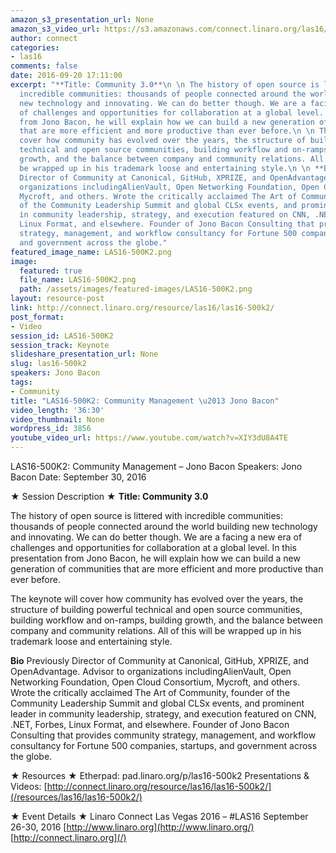 ```yaml
---
amazon_s3_presentation_url: None
amazon_s3_video_url: https://s3.amazonaws.com/connect.linaro.org/las16/Videos/Friday/LAS16%20500-k2%20Community%20Management%20%E2%80%93%20Jono%20Bacon.mp4
author: connect
categories:
- las16
comments: false
date: 2016-09-20 17:11:00
excerpt: "**Title: Community 3.0**\n \n The history of open source is littered with
  incredible communities: thousands of people connected around the world building
  new technology and innovating. We can do better though. We are a facing a new era
  of challenges and opportunities for collaboration at a global level. In this presentation
  from Jono Bacon, he will explain how we can build a new generation of communities
  that are more efficient and more productive than ever before.\n \n The keynote will
  cover how community has evolved over the years, the structure of building powerful
  technical and open source communities, building workflow and on-ramps, building
  growth, and the balance between company and community relations. All of this will
  be wrapped up in his trademark loose and entertaining style.\n \n **Bio**\n Previously
  Director of Community at Canonical, GitHub, XPRIZE, and OpenAdvantage. Advisor to
  organizations includingAlienVault, Open Networking Foundation, Open Cloud Consortium,
  Mycroft, and others. Wrote the critically acclaimed The Art of Community, founder
  of the Community Leadership Summit and global CLSx events, and prominent leader
  in community leadership, strategy, and execution featured on CNN, .NET, Forbes,
  Linux Format, and elsewhere. Founder of Jono Bacon Consulting that provides community
  strategy, management, and workflow consultancy for Fortune 500 companies, startups,
  and government across the globe."
featured_image_name: LAS16-500K2.png
image:
  featured: true
  file_name: LAS16-500K2.png
  path: /assets/images/featured-images/LAS16-500K2.png
layout: resource-post
link: http://connect.linaro.org/resource/las16/las16-500k2/
post_format:
- Video
session_id: LAS16-500K2
session_track: Keynote
slideshare_presentation_url: None
slug: las16-500k2
speakers: Jono Bacon
tags:
- Community
title: "LAS16-500K2: Community Management \u2013 Jono Bacon"
video_length: '36:30'
video_thumbnail: None
wordpress_id: 3856
youtube_video_url: https://www.youtube.com/watch?v=XIY3dU8A4TE
---
```


LAS16-500K2: Community Management – Jono Bacon
Speakers: Jono Bacon
Date: September 30, 2016

★ Session Description ★
**Title: Community 3.0**

The history of open source is littered with incredible communities: thousands of people connected around the world building new technology and innovating. We can do better though. We are a facing a new era of challenges and opportunities for collaboration at a global level. In this presentation from Jono Bacon, he will explain how we can build a new generation of communities that are more efficient and more productive than ever before.

The keynote will cover how community has evolved over the years, the structure of building powerful technical and open source communities, building workflow and on-ramps, building growth, and the balance between company and community relations. All of this will be wrapped up in his trademark loose and entertaining style.

**Bio**
Previously Director of Community at Canonical, GitHub, XPRIZE, and OpenAdvantage. Advisor to organizations includingAlienVault, Open Networking Foundation, Open Cloud Consortium, Mycroft, and others. Wrote the critically acclaimed The Art of Community, founder of the Community Leadership Summit and global CLSx events, and prominent leader in community leadership, strategy, and execution featured on CNN, .NET, Forbes, Linux Format, and elsewhere. Founder of Jono Bacon Consulting that provides community strategy, management, and workflow consultancy for Fortune 500 companies, startups, and government across the globe.

★ Resources ★
Etherpad: pad.linaro.org/p/las16-500k2
Presentations & Videos: [http://connect.linaro.org/resource/las16/las16-500k2/](/resources/las16/las16-500k2/)

★ Event Details ★
Linaro Connect Las Vegas 2016 – #LAS16
September 26-30, 2016
[http://www.linaro.org](http://www.linaro.org/)
[http://connect.linaro.org](/)